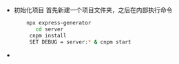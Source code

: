 - 初始化项目
  首先新建一个项目文件夹，之后在内部执行命令
  ```bash
      npx express-generator
  	     cd server
       cnpm install
       SET DEBUG = server:* & cnpm start
  ```
-